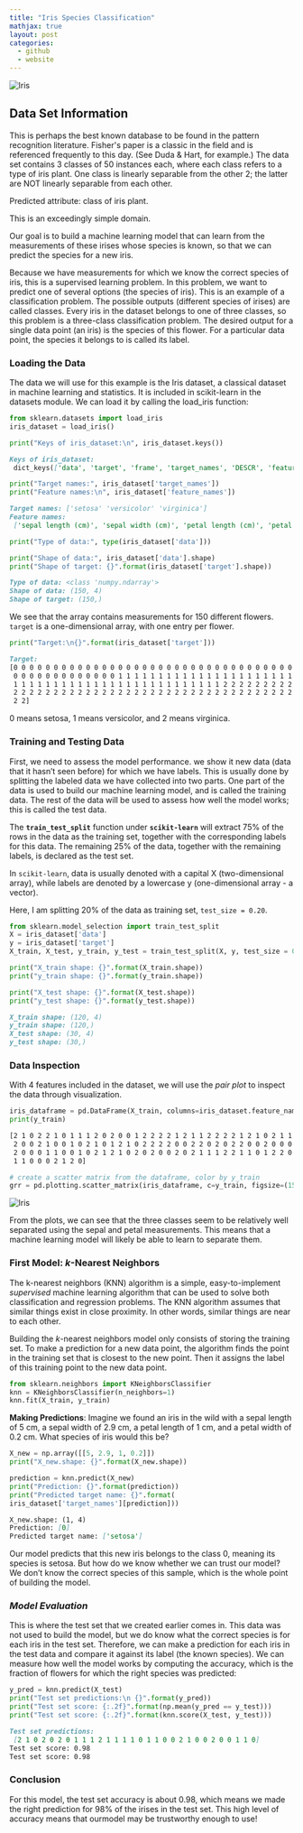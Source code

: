 ```yaml
---
title: "Iris Species Classification"
mathjax: true
layout: post
categories:
  - github
  - website
---
```


![Iris](/assets/images/iris.jpg)

## Data Set Information ##

This is perhaps the best known database to be found in the pattern recognition literature. Fisher's paper is a classic in the field and is referenced frequently to this day. (See Duda & Hart, for example.) The data set contains 3 classes of 50 instances each, where each class refers to a type of iris plant. One class is linearly separable from the other 2; the latter are NOT linearly separable from each other.

Predicted attribute: class of iris plant.

This is an exceedingly simple domain.

Our goal is to build a machine learning model that can learn from the measurements of these irises whose species is known, so that we can predict the species for a new
iris.

Because we have measurements for which we know the correct species of iris, this is a supervised learning problem. In this problem, we want to predict one of several
options (the species of iris). This is an example of a classification problem. The possible outputs (different species of irises) are called classes. Every iris in the dataset belongs to one of three classes, so this problem is a three-class classification problem. The desired output for a single data point (an iris) is the species of this flower. For a particular data point, the species it belongs to is called its label.

### Loading the Data ###
The data we will use for this example is the Iris dataset, a classical dataset in machine learning and statistics. It is included in scikit-learn in the datasets module. We can load it by calling the load_iris function:

```python
from sklearn.datasets import load_iris
iris_dataset = load_iris()

print("Keys of iris_dataset:\n", iris_dataset.keys())
```
```md
Keys of iris_dataset:
 dict_keys(['data', 'target', 'frame', 'target_names', 'DESCR', 'feature_names', 'filename', 'data_module'])
```

```python
print("Target names:", iris_dataset['target_names'])
print("Feature names:\n", iris_dataset['feature_names'])
```
```md
Target names: ['setosa' 'versicolor' 'virginica']
Feature names:
 ['sepal length (cm)', 'sepal width (cm)', 'petal length (cm)', 'petal width (cm)']
```

```python
print("Type of data:", type(iris_dataset['data']))

print("Shape of data:", iris_dataset['data'].shape)
print("Shape of target: {}".format(iris_dataset['target'].shape))
```
```md
Type of data: <class 'numpy.ndarray'>
Shape of data: (150, 4)
Shape of target: (150,)
```

We see that the array contains measurements for 150 different flowers. `target` is a one-dimensional array, with one entry per flower.

```python
print("Target:\n{}".format(iris_dataset['target']))
```
```md
Target:
[0 0 0 0 0 0 0 0 0 0 0 0 0 0 0 0 0 0 0 0 0 0 0 0 0 0 0 0 0 0 0 0 0 0 0 0 0
 0 0 0 0 0 0 0 0 0 0 0 0 0 1 1 1 1 1 1 1 1 1 1 1 1 1 1 1 1 1 1 1 1 1 1 1 1
 1 1 1 1 1 1 1 1 1 1 1 1 1 1 1 1 1 1 1 1 1 1 1 1 1 1 2 2 2 2 2 2 2 2 2 2 2
 2 2 2 2 2 2 2 2 2 2 2 2 2 2 2 2 2 2 2 2 2 2 2 2 2 2 2 2 2 2 2 2 2 2 2 2 2
 2 2]
```
0 means setosa, 1 means versicolor, and 2 means virginica.


### Training and Testing Data
First, we need to assess the model performance. we show it new data (data that it hasn’t seen before) for which we have labels. This is usually done by splitting the labeled data we have collected into two parts. One part of the data is used to build our machine learning model, and is called the training data. The rest of the data will be used to assess how well the model works; this is called the test data.

The **`train_test_split`** function under **`scikit-learn`** will extract 75% of the rows in the data as the training set, together with the corresponding labels for this data. The remaining 25% of the data, together with the remaining labels, is declared as the test set.

In `scikit-learn`, data is usually denoted with a capital X (two-dimensional array), while labels are denoted by a lowercase y (one-dimensional array - a vector).

Here, I am splitting 20% of the data as training set, `test_size = 0.20`.

```python
from sklearn.model_selection import train_test_split
X = iris_dataset['data']
y = iris_dataset['target']
X_train, X_test, y_train, y_test = train_test_split(X, y, test_size = 0.20, random_state = 0)

print("X_train shape: {}".format(X_train.shape))
print("y_train shape: {}".format(y_train.shape))

print("X_test shape: {}".format(X_test.shape))
print("y_test shape: {}".format(y_test.shape))
```
```md
X_train shape: (120, 4)
y_train shape: (120,)
X_test shape: (30, 4)
y_test shape: (30,)
```

### Data Inspection
With 4 features included in the dataset, we will use the *pair plot* to inspect the data through visualization. 
```python
iris_dataframe = pd.DataFrame(X_train, columns=iris_dataset.feature_names)
print(y_train)
```
```md
[2 1 0 2 2 1 0 1 1 1 2 0 2 0 0 1 2 2 2 2 1 2 1 1 2 2 2 2 1 2 1 0 2 1 1 1 1
 2 0 0 2 1 0 0 1 0 2 1 0 1 2 1 0 2 2 2 2 0 0 2 2 0 2 0 2 2 0 0 2 0 0 0 1 2
 2 0 0 0 1 1 0 0 1 0 2 1 2 1 0 2 0 2 0 0 2 0 2 1 1 1 2 2 1 1 0 1 2 2 0 1 1
 1 1 0 0 0 2 1 2 0]
```
```python
# create a scatter matrix from the dataframe, color by y_train
grr = pd.plotting.scatter_matrix(iris_dataframe, c=y_train, figsize=(15, 15), marker='o', hist_kwds={'bins': 20}, s=60, alpha=.8)
```
![Iris](/assets/images/irispairplot.png)

From the plots, we can see that the three classes seem to be relatively well separated using the sepal and petal measurements. This means that a machine learning model
will likely be able to learn to separate them.

### **First Model: *k*-Nearest Neighbors**

The k-nearest neighbors (KNN) algorithm is a simple, easy-to-implement *supervised* machine learning algorithm that can be used to solve both classification and regression problems. The KNN algorithm assumes that similar things exist in close proximity. In other words, similar things are near to each other.

Building the *k*-nearest neighbors model only consists of storing the training set. To make a prediction for a new data point, the algorithm finds the point in the training set that is closest to the new point. Then it assigns the label of this training point to the new data point. 

```python
from sklearn.neighbors import KNeighborsClassifier
knn = KNeighborsClassifier(n_neighbors=1)
knn.fit(X_train, y_train)
```
**Making Predictions**: Imagine we found an iris in the wild with a sepal length of 5 cm, a sepal width of 2.9 cm, a petal length of 1 cm, and a petal width of 0.2 cm. What species of iris would this be?

```python
X_new = np.array([[5, 2.9, 1, 0.2]])
print("X_new.shape: {}".format(X_new.shape))

prediction = knn.predict(X_new)
print("Prediction: {}".format(prediction))
print("Predicted target name: {}".format(
iris_dataset['target_names'][prediction]))
```
```md
X_new.shape: (1, 4)
Prediction: [0]
Predicted target name: ['setosa']
```

Our model predicts that this new iris belongs to the class 0, meaning its species is setosa. But how do we know whether we can trust our model? We don’t know the correct species of this sample, which is the whole point of building the model.

### *Model Evaluation*
This is where the test set that we created earlier comes in. This data was not used to build the model, but we do know what the correct species is for each iris in the test set. Therefore, we can make a prediction for each iris in the test data and compare it against its label (the known species). We can measure how well the model works by computing the accuracy, which is the fraction of flowers for which the right species was predicted:
```python
y_pred = knn.predict(X_test)
print("Test set predictions:\n {}".format(y_pred))
print("Test set score: {:.2f}".format(np.mean(y_pred == y_test)))
print("Test set score: {:.2f}".format(knn.score(X_test, y_test)))
```
```md
Test set predictions:
 [2 1 0 2 0 2 0 1 1 1 2 1 1 1 1 0 1 1 0 0 2 1 0 0 2 0 0 1 1 0]
Test set score: 0.98
Test set score: 0.98
```
### **Conclusion**
For this model, the test set accuracy is about 0.98, which means we made the right prediction for 98% of the irises in the test set. This high level of accuracy means that ourmodel may be trustworthy enough to use!
